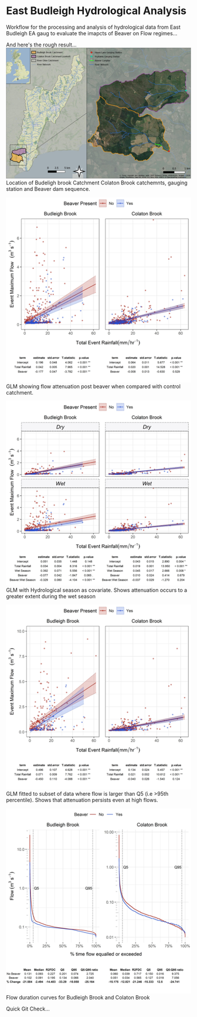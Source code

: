 # East Budleigh Hydrological Analysis

Workflow for the processing and analysis of hydrological data from East Budleigh EA gaug to evaluate the imapcts of Beaver on Flow regimes...

And here's the rough result...
![Bud Brook Location](7_Site_Location/exports/BudBrookHydroLoc.jpg) 
Location of Budeligh brook Catchment Colaton Brook catchemnts, gauging station and Beaver dam sequence.

![East Bud example1](6_Event_Stats/Join_plots/Fig2.GLM1.jpg)  
GLM showing flow attenuation post beaver when compared with control catchment. 

![East Bud example2](6_Event_Stats/Join_plots/Fig3.GLM2.jpg)
GLM with Hydrological season as covariate. Shows attenuation occurs to a greater extent during the wet season

![East Bud example3](6_Event_Stats/Join_plots/Fig4.GLM3.jpg)
GLM fitted to subset of data where flow is larger than Q5 (i.e >95th percentile). Shows that attenuation persists even at high flows.

![East Bud example3](6_Event_Stats/Join_plots/Fig6.FlowDurCurve.jpg)
Flow duration curves for Budleigh Brook and Colaton Brook

Quick Git Check...